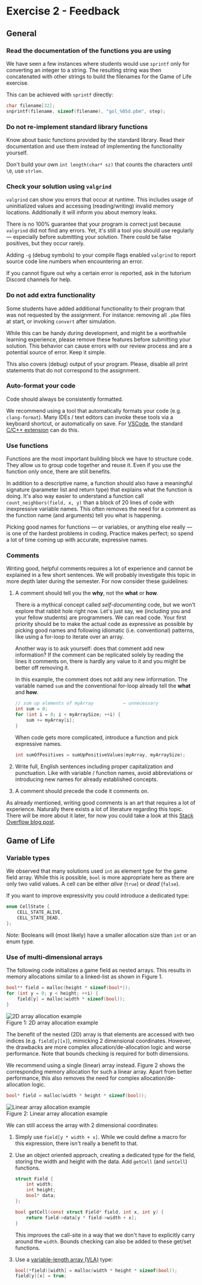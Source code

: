 # Exercise 2 - Feedback

## General

### Read the documentation of the functions you are using

We have seen a few instances where students would use `sprintf` only for converting an integer to a string.
The resulting string was then concatenated with other strings to build the filenames for the Game of Life exercise.

This can be achieved with `sprintf` directly:

```c
char filename[32];
snprintf(filename, sizeof(filename), "gol_%05d.pbm", step);
```

### Do not re-implement standard library functions

Know about basic functions provided by the standard library.
Read their documentation and use them instead of implementing the functionality yourself.

Don't build your own `int length(char* sz)` that counts the characters until `\0`, use `strlen`.

### Check your solution using `valgrind`

`valgrind` can show you errors that occur at runtime.
This includes usage of uninitialized values and accessing (reading/writing) invalid memory locations.
Additionally it will inform you about memory leaks.

There is no 100% guarantee that your program is correct just because `valgrind` did not find any errors.
Yet, it's still a tool you should use regularly — especially before submitting your solution.
There could be false positives, but they occur rarely.

Adding `-g` (debug symbols) to your compile flags enabled `valgrind` to report source code line numbers when encountering an error.

If you cannot figure out why a certain error is reported, ask in the tutorium Discord channels for help.

### Do not add extra functionality

Some students have added additional functionality to their program that was not requested by the assignment.
For instance: removing all `.pbm` files at start, or invoking `convert` after simulation.

While this can be handy during development, and might be a worthwhile learning experience, please remove these features before submitting your solution.
This behavior can cause errors with our review process and are a potential source of error.
Keep it simple.

This also covers (debug) output of your program.
Please, disable all print statements that do not correspond to the assignment.

### Auto-format your code

Code should always be consistently formatted.

We recommend using a tool that automatically formats your code (e.g. `clang-format`).
Many IDEs / text editors can invoke these tools via a keyboard shortcut, or automatically on save.
For [VSCode](https://code.visualstudio.com/), the standard [C/C++ extension](https://marketplace.visualstudio.com/items?itemName=ms-vscode.cpptools) can do this.

### Use functions

Functions are the most important building block we have to structure code.
They allow us to group code together and reuse it.
Even if you use the function only once, there are still benefits.

In addition to a descriptive name, a function should also have a meaningful signature (parameter list and return type) that explains what the function is doing.
It's also way easier to understand a function call `count_neighbors(field, x, y)` than a block of 20 lines of code with inexpressive variable names.
This often removes the need for a comment as the function name (and arguments) tell you what is happening.

Picking good names for functions — or variables, or anything else really — is one of the hardest problems in coding.
Practice makes perfect; so spend a lot of time coming up with accurate, expressive names.

### Comments

Writing good, helpful comments requires a lot of experience and cannot be explained in a few short sentences.
We will probably investigate this topic in more depth later during the semester.
For now consider these guidelines:

1.  A comment should tell you the **why**, not the **what** or **how**.

    There is a mythical concept called _self-documenting_ code, but we won't explore that rabbit hole right now.
    Let's just say, we (including you and your fellow students) are programmers.
    We can read code.
    Your first priority should be to make the actual code as expressive as possible by picking good names and following idiomatic (i.e. conventional) patterns, like using a for-loop to iterate over an array.

    Another way is to ask yourself: does that comment add new information?
    If the comment can be replicated solely by reading the lines it comments on, there is hardly any value to it and you might be better off removing it.

    In this example, the comment does not add any new information.
    The variable named `sum` and the conventional for-loop already tell the **what** and **how**.

    ```c
    // sum up elements of myArray           ← unnecessary
    int sum = 0;
    for (int i = 0; i < myArraySize; ++i) {
        sum += myArray[i];
    }
    ```

    When code gets more complicated, introduce a function and pick expressive names.

    ```c
    int sumOfPositives = sumUpPositiveValues(myArray, myArraySize);
    ```

2.  Write full, English sentences including proper capitalization and punctuation.
    Like with variable / function names, avoid abbreviations or introducing new names for already established concepts.

3.  A comment should precede the code it comments on.

As already mentioned, writing good comments is an art that requires a lot of experience.
Naturally there exists a lot of literature regarding this topic.
There will be more about it later, for now you could take a look at this [Stack Overflow blog post](https://stackoverflow.blog/2021/12/23/best-practices-for-writing-code-comments/).

## Game of Life

### Variable types

We observed that many solutions used `int` as element type for the game field array.
While this is possible, `bool` is more appropriate here as there are only two valid values.
A cell can be either _alive_ (`true`) or _dead_ (`false`).

If you want to improve expressivity you could introduce a dedicated type:

```c
enum CellState {
    CELL_STATE_ALIVE,
    CELL_STATE_DEAD,
};
```

_Note:_ Booleans will (most likely) have a smaller allocation size than `int` or an enum type.

### Use of multi-dimensional arrays

The following code initializes a game field as nested arrays.
This results in memory allocations similar to a linked-list as shown in Figure 1.

```c
bool** field = malloc(height * sizeof(bool*));
for (int y = 0; y < height; ++i) {
    field[y] = malloc(width * sizeof(bool));
}
```

![2D array allocation example](images/memory_alloc_ptr.png)\
Figure 1: 2D array allocation example

The benefit of the nested (2D) array is that elements are accessed with two indices (e.g. `field[y][x]`), mimicking 2 dimensional coordinates.
However, the drawbacks are more complex allocation/de-allocation logic and worse performance.
Note that bounds checking is required for both dimensions.

We recommend using a single (linear) array instead.
Figure 2 shows the corresponding memory allocation for such a linear array.
Apart from better performance, this also removes the need for complex allocation/de-allocation logic.

```c
bool* field = malloc(width * height * sizeof(bool));
```

![Linear array allocation example](images/memory_alloc_block.png)\
Figure 2: Linear array allocation example

We can still access the array with 2 dimensional coordinates:

1.  Simply use `field[y * width + x]`.
    While we could define a macro for this expression, there isn't really a benefit to that.

2.  Use an object oriented approach, creating a dedicated type for the field, storing the width and height with the data.
    Add `getCell` (and `setCell`) functions.

    ```c
    struct Field {
        int width;
        int height;
        bool* data;
    };

    bool getCell(const struct Field* field, int x, int y) {
        return field->data[y * field->width + x];
    }
    ```

    This improves the call-site in a way that we don't have to explicitly carry around the `width`.
    Bounds checking can also be added to these get/set functions.

3.  Use a [variable-length array (VLA)](https://en.wikipedia.org/wiki/Variable-length_array) type:

    ```c
    bool(*field)[width] = malloc(width * height * sizeof(bool));
    field[y][x] = true;
    ```
